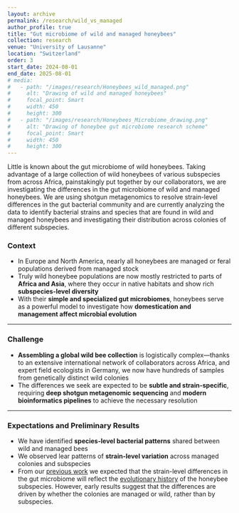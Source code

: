 ```yaml
---
layout: archive
permalink: /research/wild_vs_managed
author_profile: true
title: "Gut microbiome of wild and managed honeybees"
collection: research
venue: "University of Lausanne"
location: "Switzerland"
order: 3
start_date: 2024-08-01
end_date: 2025-08-01
# media:
#   - path: "/images/research/Honeybees_wild_managed.png"
#     alt: "Drawing of wild and managed honeybees"
#     focal_point: Smart
#     width: 450
#     height: 300
#   - path: "/images/research/Honeybees_Microbiome_drawing.png"
#     alt: "Drawing of honeybee gut microbiome research scheme"
#     focal_point: Smart
#     width: 450
#     height: 300
---
```


Little is known about the gut microbiome of wild honeybees. Taking advantage of a large collection of wild honeybees of various subspecies from across Africa, painstakingly put together by our collaborators, we are investigating the differences in the gut microbiome of wild and managed honeybees. We are using shotgun metagenomics to resolve strain-level differences in the gut bacterial community and are currently analyzing the data to identify bacterial strains and species that are found in wild and managed honeybees and investigating their distribution across colonies of different subspecies.

### Context

- In Europe and North America, nearly all honeybees are managed or feral populations derived from managed stock  
- Truly wild honeybee populations are now mostly restricted to parts of **Africa and Asia**, where they occur in native habitats and show rich **subspecies-level diversity**  
- With their **simple and specialized gut microbiomes**, honeybees serve as a powerful model to investigate how **domestication and management affect microbial evolution**

---

### Challenge

- **Assembling a global wild bee collection** is logistically complex—thanks to an extensive international network of collaborators across Africa, and expert field ecologists in Germany, we now have hundreds of samples from genetically distinct wild colonies  
- The differences we seek are expected to be **subtle and strain-specific**, requiring **deep shotgun metagenomic sequencing** and **modern bioinformatics pipelines** to achieve the necessary resolution  

---

### Expectations and Preliminary Results

- We have identified **species-level bacterial patterns** shared between wild and managed bees  
- We observed lear patterns of **strain-level variation** across managed colonies and subspecies
- From our [previous work](https://www.biorxiv.org/content/10.1101/2024.09.11.612390v1.full) we expected that the strain-level differences in the gut microbiome will reflect the [evolutionary history](https://www.nature.com/articles/s41598-023-35937-4) of the honeybee subspecies. However, early results suggest that the differences are driven by whether the colonies are managed or wild, rather than by subspecies.

<!-- Little is known about the gut microbiome of wild honeybees. Taking advantage of a large collection of wild honeybees of various subspecies from across Africa, painstakingly put together by our collaborators, we are investigating the differences in the gut microbiome of wild and managed honeybees. We are using shotgun metagenomics to resolve strain-level differences in the gut bacterial community and are currently analyzing the data to identify bacterial strains and species that are found in wild and managed honeybees and investigating their distribution across colonies of different subspecies.

**Context**: 
  * In Europe or North America, honeybees (_Apis mellifera_) that you've seen flying about was most likely from a managed farm or escaped from one (this is being freshly debated). 
  * "Wild" honeybees are only found across parts of Africa and Asia which is their natural habitat but, they have been transported by humans across the world over the past few centuries. 
  * With their simple and specialized gut microbiomes, honeybees make a great model to study the effects of domestication on the gut microbiome.

**Challenge**:
  * _Locating and sampling wild honeybees_ from across the world is a daunting task. Thanks to our _international collaborators_ across Africa and amazing field ecologists from Germany, we have assembled an extensive collection of hundreds of honeybee samples.
  * The _differences are likely to be sublte_ and cannot be eaily detected by standard (amplicon sequencing) methods. We are using _high-throughput_ next-genetation sequencing to implement shotgun metagenomics and modern bioinformatic approaches to resolve strain level differences in the gut bacterial community.

**Expectations and Results**:
  * We have identified a number of species that are found in wild and managed honeybees and are currently investigating their distribution across colonies of different types.
  * Our collection of wild honeybees span across different contries in Africa with each location harboring a different subspecies of _Apis mellifera_. From our [previous work](https://www.biorxiv.org/content/10.1101/2024.09.11.612390v1.full) we expect that the strain-level differences in the gut microbiome will reflect the [evolutionary history](https://www.nature.com/articles/s41598-023-35937-4) of the honeybee subspecies. -->
